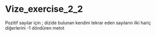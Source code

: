 # Vize_exercise_2_2
Pozitif sayılar için ;   dizide bulunan kendini tekrar eden sayıların ilki hariç diğerlerini -1 döndüren metot
